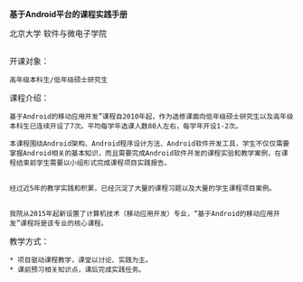 
**基于Android平台的课程实践手册**

北京大学 软件与微电子学院
## 

开课对象：

    高年级本科生/低年级硕士研究生

课程介绍：
    
    基于Android的移动应用开发”课程自2010年起，作为选修课面向低年级硕士研究生以及高年级本科生已连续开设了7次。平均每学年选课人数80人左右，每学年开设1-2次。

    本课程围绕Android架构、Android程序设计方法、Android软件开发工具，学生不仅仅需要掌握Android相关的基本知识，而且需要完成Android软件开发的课程实验和教学案例，在课程结束前学生需要以小组形式完成课程项目实践报告。


    经过近5年的教学实践和积累，已经沉淀了大量的课程习题以及大量的学生课程项目案例。


    我院从2015年起新设置了计算机技术（移动应用开发）专业，“基于Android的移动应用开发”课程将是该专业的核心课程。

教学方式：
    
    * 项目驱动课程教学，课堂以讨论、实践为主。
    * 课前预习相关知识点，课后完成实践任务。

